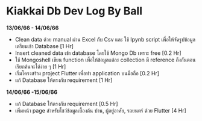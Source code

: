 # Kiakkai Db Dev Log By Ball

**13/06/66 - 14/06/66**

-   Clean data ด้วย manual ผ่าน Excel กับ Csv และ ใช้ Ipynb script เพื่อให้จัดรูปข้อมูลเตรียมเข้า Database [1 Hr]
-   Insert cleaned data เข้า database โดยใช้ Mongo Db เพราะ free [0.2 Hr]
-   ใช้ Mongoshell เขียน function เพื่อให้ข้อมูลแต่ละ collection มี reference ถึงกันตอนเรียกค้นจะได้ง่าย ๆ [1 Hr]
-   เริ่มโครงสร้าง project Flutter เพื่อทำ application บนมือถือ [0.2 Hr]
-   แก้ Database ให้ตรงกับ requirement [1 Hr]

**14/06/66 -15/06/66**

-   แก้ Database ให้ตรงกับ requirement [0.5 Hr]
-   เพิ่มหน้า page สำหรับโชว์ข้อมูลเบื้องต้น บ้าน, ผู้อยู่อาศัย, รถยนตร์ ด้วย Flutter [4 Hr]
